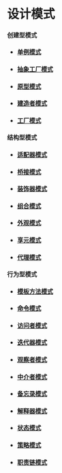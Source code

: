 # 设计模式

#### 创建型模式

* #### [单例模式](cp/singleton/singleton.md)

* #### [抽象工厂模式](cp/abstraction/abstraction.md)

* #### [原型模式](cp/prototype/prototype.md)

* #### [建造者模式](cp/builder/builder.md)

* #### [工厂模式](cp/factory/factory.md)

#### 结构型模式

* #### [适配器模式](sp/adapter/adapter.md)

* #### [桥接模式](sp/bridge/bridge.md)

* #### [装饰器模式](sp/decorator/decorator.md)

* #### [组合模式](sp/composite/composite.md)

* #### [外观模式](sp/facade/facade.md)

* #### [享元模式](sp/flyweight/flyweight.md)

* #### [代理模式](sp/proxy/proxy.md)

#### 行为型模式

* #### [模板方法模式](bp/template/template.md)

* #### [命令模式](bp/command/command.md)

* #### [访问者模式](bp/visitor/visitor.md)

* #### [迭代器模式](bp/iterator/iterator.md)

* #### [观察者模式](bp/observer/observer.md)

* #### [中介者模式](bp/mediator/mediator.md)

* #### [备忘录模式](bp/memento/memento.md)

* #### [解释器模式](bp/interpreter/interpreter.md)

* #### [状态模式](bp/state/state.md)

* #### [策略模式](bp/strategy/strategy.md)

* #### [职责链模式](bp/cor/cor.md)
